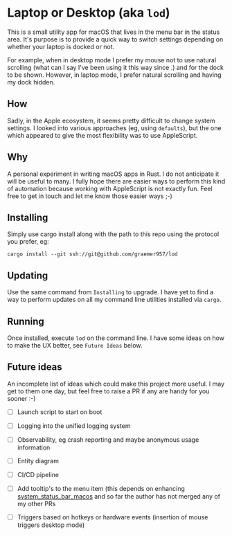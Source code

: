 
# Laptop or Desktop (aka `lod`)

This is a small utility app for macOS that lives in the menu bar in the status area. It's purpose
is to provide a quick way to switch settings depending on whether your laptop is docked or not.

For example, when in desktop mode I prefer my mouse not to use natural scrolling (what can I say
I've been using it this way since .) and for the dock to be shown. However, in laptop mode, I
prefer natural scrolling and having my dock hidden.

## How

Sadly, in the Apple ecosystem, it seems pretty difficult to change system settings. I looked into
various approaches (eg, using `defaults`), but the one which appeared to give the most flexibility
was to use AppleScript.

## Why

A personal experiment in writing macOS apps in Rust. I do not anticipate it will be useful to many.
I fully hope there are easier ways to perform this kind of automation because working
with AppleScript is not exactly fun. Feel free to get in touch and let me know those easier ways ;-)

## Installing

Simply use cargo install along with the path to this repo using the protocol you prefer, eg:

```fish
cargo install --git ssh://git@github.com/graemer957/lod
```

## Updating

Use the same command from `Installing` to upgrade. I have yet to find a way to perform updates
on all my command line utilities installed via `cargo`.

## Running

Once installed, execute `lod` on the command line. I have some ideas on how to make the UX
better, see `Future Ideas` below.

## Future ideas

An incomplete list of ideas which could make this project more useful. I may get to them one day,
but feel free to raise a PR if any are handy for you sooner :-)

- [ ] Launch script to start on boot
- [ ] Logging into the unified logging system
- [ ] Observability, eg crash reporting and maybe anonymous usage information
- [ ] Entity diagram
- [ ] CI/CD pipeline
- [ ] Add tooltip's to the menu item (this depends on enhancing [system_status_bar_macos](https://github.com/amachang/system_status_bar_macos)
and so far the author has not merged any of my other PRs
- [ ] Triggers based on hotkeys or hardware events (insertion of mouse triggers desktop mode)

